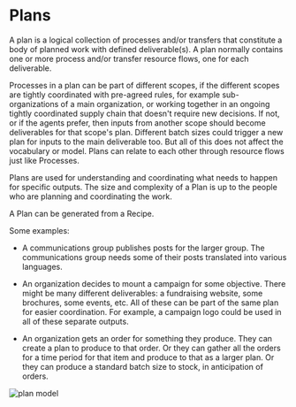 # Plans

A plan is a logical collection of processes and/or transfers that constitute a body of planned work with defined deliverable(s).  A plan normally contains one or more process and/or transfer resource flows, one for each deliverable.

Processes in a plan can be part of different scopes, if the different scopes are tightly coordinated with pre-agreed rules, for example sub-organizations of a main organization, or working together in an ongoing tightly coordinated supply chain that doesn't require new decisions.  If not, or if the agents prefer, then inputs from another scope should become deliverables for that scope's plan.  Different batch sizes could trigger a new plan for inputs to the main deliverable too.  But all of this does not affect the vocabulary or model.  Plans can relate to each other through resource flows just like Processes.

Plans are used for understanding and coordinating what needs to happen for specific outputs. The size and complexity of a Plan is up to the people who are planning and coordinating the work.

A Plan can be generated from a Recipe.

Some examples:

* A communications group publishes posts for the larger group.  The communications group needs some of their posts translated into various languages.

* An organization decides to mount a campaign for some objective.  There might be many different deliverables: a fundraising website, some brochures, some events, etc.  All of these can be part of the same plan for easier coordination.  For example, a campaign logo could be used in all of these separate outputs.

* An organization gets an order for something they produce.  They can create a plan to produce to that order.  Or they can gather all the orders for a time period for that item and produce to that as a larger plan.  Or they can produce a standard batch size to stock, in anticipation of orders.

![plan model](https://rawgit.com/valueflows/valueflows/plan/release-doc-in-process/plan.png)
